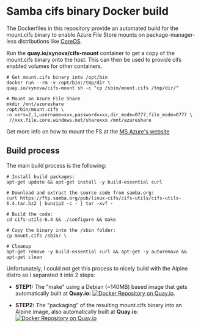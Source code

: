 # Samba cifs binary Docker build

The Dockerfiles in this repository provide an automated build for the mount.cifs binary to enable Azure File Store mounts on package-manager-less distributions like [CoreOS](https://coreos.com).

Run the **quay.io/xynova/cifs-mount** container to get a copy of the mount.cifs binary onto the host. This can then be used to provide cifs enabled volumes for other containers. 

````
# Get mount.cifs binary into /opt/bin 
docker run --rm -v /opt/bin:/tmp/dir \
quay.io/xynova/cifs-mount sh -c "cp /sbin/mount.cifs /tmp/dir/"

# Mount an Azure File Share
mkdir /mnt/azureshare
/opt/bin/mount.cifs \
-o vers=2.1,username=xxx,password=xxx,dir_mode=0777,file_mode=0777 \
 //xxx.file.core.windows.net/sharexxx /mnt/azureshare
````

Get more info on how to mount the FS at the  [MS Azure's website](https://azure.microsoft.com/en-us/documentation/articles/storage-how-to-use-files-linux/)


## Build process
The main build process is the following:

````
# Install build packages:
apt-get update && apt-get install -y build-essential curl

# Download and extract the source code from samba.org:
curl https://ftp.samba.org/pub/linux-cifs/cifs-utils/cifs-utils-6.4.tar.bz2 | bunzip2 -c - | tar -xvf - 

# Build the code:
cd cifs-utils-6.4 && ./configure && make 

# Copy the binary into the /sbin folder:
cp mount.cifs /sbin/ \

# Cleanup
apt-get remove -y build-essential curl && apt-get -y autoremove && apt-get clean
````
Unfortunately, I could not get this process to nicely build with the Alpine distro so I separated it into 2 steps:

* **STEP1:** The "make" using a Debian (~140MB) based image that gets automatically built at **Quay.io:** [![Docker Repository on Quay.io](https://quay.io/repository/xynova/cifs-build/status "Docker Repository on Quay.io")](https://quay.io/repository/xynova/cifs-build).

* **STEP2:** The "packaging" of the resulting mount.cifs binary into an Alpine image, also automatically built at **Quay.io**: [![Docker Repository on Quay.io](https://quay.io/repository/xynova/cifs-mount/status "Docker Repository on Quay.io")](https://quay.io/repository/xynova/cifs-mount)
